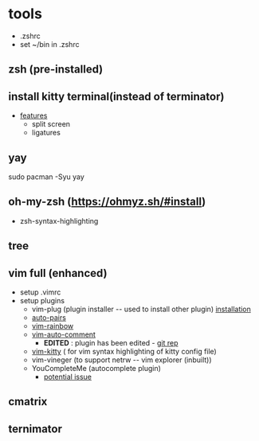 # tools

- .zshrc
- set ~/bin in .zshrc 
 
## zsh (pre-installed)

## install kitty terminal(instead of terminator)

- [features](https://sw.kovidgoyal.net/kitty/overview/)
  - split screen
  - ligatures


## yay

sudo pacman -Syu yay

## oh-my-zsh (https://ohmyz.sh/#install)
- zsh-syntax-highlighting

## tree 

## vim full (enhanced)

- setup .vimrc
- setup plugins
  - vim-plug (plugin installer -- used to install other plugin) [installation](https://github.com/junegunn/vim-plug#unix)
  - [auto-pairs](https://github.com/jiangmiao/auto-pairs)
  - [vim-rainbow](https://github.com/frazrepo/vim-rainbow)
  - [vim-auto-comment](https://github.com/KarimElghamry/vim-auto-comment)
	- __EDITED__ : plugin has been edited - [git rep](https://github.com/dqoder/editedVimPlugins)
  - [vim-kitty](https://github.com/fladson/vim-kitty) ( for vim syntax highlighting of kitty config file) 
  - vim-vineger (to support netrw -- vim explorer (inbuilt))
  - YouCompleteMe (autocomplete plugin)
    - [potential issue](https://stackoverflow.com/questions/47667119/ycm-error-the-ycmd-server-shut-down-restart-wit-the-instructions-in-the-docu)
## cmatrix

## ternimator
